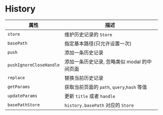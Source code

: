 # History

| 属性                    | 描述                                        |
| ----------------------- | ------------------------------------------- |
| `store`                 | 维护历史记录的 `Store`                      |
| `basePath`              | 指定基本路径(只允许设置一次)                |
| `push`                  | 添加一条历史记录                            |
| `pushIgnoreCloseHandle` | 添加一条历史记录, 忽略类似 modal 的中间页面 |
| `replace`               | 替换当前历史记录                            |
| `getParams`             | 获取当前页面的 `path`, `query`,`hash` 等值  |
| `updateParams`          | 更新 `title` 或者 `handle`                  |
| `basePathStore`         | `history.basePath` 对应的 `Store`           |
